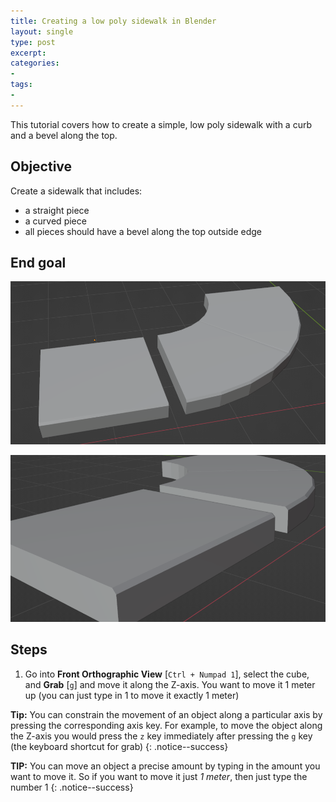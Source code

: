 ```yaml
---
title: Creating a low poly sidewalk in Blender
layout: single
type: post
excerpt: 
categories:
- 
tags:
- 
---
```

This tutorial covers how to create a simple, low poly sidewalk with a curb and a bevel along the top.

## Objective
Create a sidewalk that includes:
- a straight piece
- a curved piece
- all pieces should have a bevel along the top outside edge

## End goal
![sidewalk-01](/assets/images/blender/sidewalk-1.png)

![sidewalk-02](/assets/images/blender/sidewalk-2.png)

## Steps
1. Go into **Front Orthographic View** [`Ctrl + Numpad 1`], select the cube, and **Grab** [`g`] and move it along the Z-axis. You want to move it 1 meter up (you can just type in 1 to move it exactly 1 meter)

<i class='far fa-thumbs-up'></i> **Tip:** You can constrain the movement of an object along a particular axis by pressing the corresponding axis key. For example, to move the object along the Z-axis you would press the `z` key immediately after pressing the `g` key (the keyboard shortcut for grab)
{: .notice--success}

<i class='far fa-thumbs-up'></i>**TIP:** You can move an object a precise amount by typing in the amount you want to move it. So if you want to move it just *1 meter*, then just type the number 1
{: .notice--success}